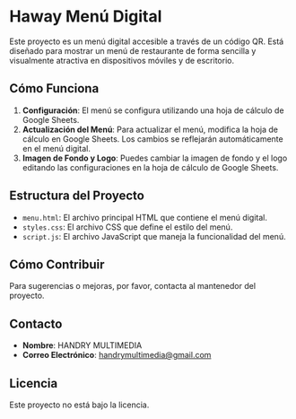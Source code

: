 # Haway Menú Digital

Este proyecto es un menú digital accesible a través de un código QR. Está diseñado para mostrar un menú de restaurante de forma sencilla y visualmente atractiva en dispositivos móviles y de escritorio.

## Cómo Funciona

1. **Configuración**: El menú se configura utilizando una hoja de cálculo de Google Sheets.
2. **Actualización del Menú**: Para actualizar el menú, modifica la hoja de cálculo en Google Sheets. Los cambios se reflejarán automáticamente en el menú digital.
3. **Imagen de Fondo y Logo**: Puedes cambiar la imagen de fondo y el logo editando las configuraciones en la hoja de cálculo de Google Sheets.

## Estructura del Proyecto

- `menu.html`: El archivo principal HTML que contiene el menú digital.
- `styles.css`: El archivo CSS que define el estilo del menú.
- `script.js`: El archivo JavaScript que maneja la funcionalidad del menú.

## Cómo Contribuir

Para sugerencias o mejoras, por favor, contacta al mantenedor del proyecto.

## Contacto

- **Nombre**: HANDRY MULTIMEDIA
- **Correo Electrónico**: handrymultimedia@gmail.com

## Licencia

Este proyecto no está bajo la licencia.
